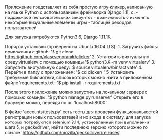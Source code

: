 Приложение представляет из себя простую игру-кликер, написанную на языке Python с использованием фреймворка Django 1.11, с:
	- поддержкой пользовательских аккаунтов
	- возможностью изменять некоторые визуальные элементы игры
	- таблицей рекордов пользователей

Для запуска потребуются Python3.6, Django 1.11.16.

Порядок установки (проверено на Ubuntu 16.04 LTS):
	1. Загрузить файлы приложения с github:
		'$ git clone https://github.com/vlasovegorandr/clicker'
	2. Установить виртуальную среду virtualenv с помощью команды
		'$ python3.6 -m venv virtualenv'
	3. Запустить виртуальную среду:
		'$ source virtualenv/bin/activate'
	4. Перейти в папку с приложением:
		'$ cd clicker/ '
	5. Установить требуемые библиотеки, список которых можно найти в приложенном файле 		'requirements.txt':
		'$ pip install -r requirements.txt'

После этого приложение можно запустить на локальном сервере с помощью команды:
	'$ python manage.py runserver'
Открыть его в браузере можно, перейдя по url 'localhost:8000'

В файле 'accounts/tests.py' есть тесты для проверки функциональностей регистрации 
	новых пользователей и их входа в систему, для запуска которых потребуются selenium 3.14,
	установленный при выполнении шага 5, и geckodriver, найти последнюю версию которого можно
	по ссылке 'https://github.com/mozilla/geckodriver/releases'




